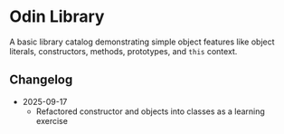 # Odin Library
A basic library catalog demonstrating simple object features like object
literals, constructors, methods, prototypes, and `this` context.

## Changelog
- 2025-09-17
    - Refactored constructor and objects into classes as a learning exercise

